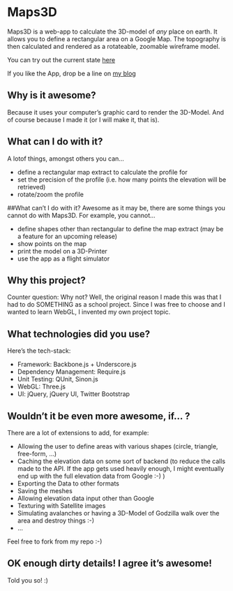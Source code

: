 Maps3D
========
Maps3D is a web-app to calculate the 3D-model of *any* place on earth. It allows you to define a rectangular area on a Google Map. The topography is then calculated and rendered as a rotateable, zoomable wireframe model.

You can try out the current state [here][web-app]

If you like the App, drop be a line on [my blog][blog]

## Why is it awesome?
Because it uses your computer’s graphic card to render the 3D-Model. And of course because I made it (or I will make it, that is).

## What can I do with it?
A lotof things, amongst others you can…

* define a rectangular map extract to calculate the profile for
* set the precision of the profile (i.e. how many points the elevation will be retrieved)
* rotate/zoom the profile

##What can’t I do with it?
Awesome as it may be, there are some things you cannot do with Maps3D. For example, you cannot…

* define shapes other than rectangular to define the map extract (may be a feature for an upcoming release)
* show points on the map
* print the model on a 3D-Printer
* use the app as a flight simulator

## Why this project?
Counter question: Why not? Well, the original reason I made this was that I had to do SOMETHING as a school project. Since I was free to choose and I wanted to learn WebGL, I invented my own project topic.

## What technologies did you use?
Here’s the tech-stack:

* Framework: Backbone.js + Underscore.js
* Dependency Management: Require.js
* Unit Testing: QUnit, Sinon.js
* WebGL: Three.js
* UI: jQuery, jQuery UI, Twitter Bootstrap

## Wouldn’t it be even more awesome, if… ?
There are a lot of extensions to add, for example:

* Allowing the user to define areas with various shapes (circle, triangle, free-form, …)
* Caching the elevation data on some sort of backend (to reduce the calls made to the API. If the app gets used heavily enough, I might eventually end up with the full elevation data from Google :-) )
* Exporting the Data to other formats
* Saving the meshes
* Allowing elevation data input other than Google
* Texturing with Satellite images
* Simulating avalanches or having a 3D-Model of Godzilla walk over the area and destroy things :-)
* …

Feel free to fork from my repo :-)

## OK enough dirty details! I agree it’s awesome!
Told you so! :)

[web-app]:http://maps3d.tiefenauer.info
[blog]:http://www.tiefenauer.info/?page_id=24

